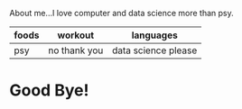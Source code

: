 About me...I love computer and data science more than psy.

|foods|workout|languages|
|---|---|---|
|psy|no thank you|data science please|

<!--- I am keeping the "!" for fun-->
# Good Bye!
